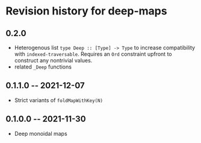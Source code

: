 # Revision history for deep-maps

## 0.2.0

* Heterogenous list `type Deep :: [Type] -> Type` to increase compatibility with `indexed-traversable`. Requires an `Ord` constraint upfront to construct any nontrivial values.
* related `_Deep` functions

## 0.1.1.0 -- 2021-12-07

* Strict variants of `foldMapWithKey(N)`

## 0.1.0.0 -- 2021-11-30

* Deep monoidal maps
